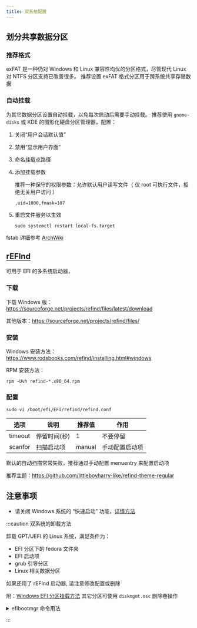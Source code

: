 ```yaml
---
title: 双系统配置
---
```


## 划分共享数据分区

### 推荐格式

exFAT 是一种仍对 Windows 和 Linux 兼容性均优的分区格式，尽管现代 Linux 对 NTFS 分区支持已改善很多。
推荐设置 exFAT 格式分区用于跨系统共享存储数据

### 自动挂载

为其它数据分区设置自动挂载，以免每次启动后需要手动挂载。
推荐使用 `gnome-disks` 或 KDE 的图形化硬盘分区管理器，配置：

1.  关闭“用户会话默认值”
2.  禁用“显示用户界面”
3.  命名挂载点路径
4.  添加挂载参数

    推荐一种保守的权限参数：允许默认用户读写文件（ 仅 root 可执行文件，拒绝无关用户访问 ）

        ,uid=1000,fmask=107

5.  重启文件服务以生效

        sudo systemctl restart local-fs.target

fstab 详细参考 [ArchWiki](<https://wiki.archlinux.org/title/Fstab_(%E7%AE%80%E4%BD%93%E4%B8%AD%E6%96%87)>)

## [rEFInd](https://www.rodsbooks.com/refind/getting.html)

可用于 EFI 的多系统启动器，

### 下载

下载 Windows 版：https://sourceforge.net/projects/refind/files/latest/download

其他版本：https://sourceforge.net/projects/refind/files/

### 安装

Windows 安装方法：https://www.rodsbooks.com/refind/installing.html#windows

RPM 安装方法：

    rpm -Uvh refind-*.x86_64.rpm

### 配置

    sudo vi /boot/efi/EFI/refind/refind.conf

<div className="autoselect-cell-of-table">

| 选项    | 说明         | 推荐值 | 作用           |
| ------- | ------------ | ------ | -------------- |
| timeout | 停留时间(秒) | 1      | 不要停留       |
| scanfor | 扫描启动项   | manual | 手动配置启动项 |

</div>

默认的自动扫描常常失败，推荐通过手动配置 menuentry 来配置启动项

推荐主题：https://github.com/littleboyharry-like/refind-theme-regular

## 注意事项

- 请关闭 Windows 系统的 “快速启动” 功能，<a href="/docs/win/first-run#双系统" target="_blank" >详情方法</a>

:::caution 双系统的卸载方法

卸载 GPT/UEFI 的 Linux 系统，满足条件为：

- EFI 分区下的 fedora 文件夹
- EFI 启动项
- grub 引导分区
- Linux 相关数据分区

如果还用了 rEFInd 启动器, 请注意修改配置或删除

附：[Windows EFI 分区挂载方法](https://jingyan.baidu.com/article/fc07f9893bef4353fee51905.html)
其它分区可使用 `diskmgmt.msc` 删除卷操作

<details className="let-details-to-yellow">
  <summary>efibootmgr 命令用法</summary>

列出启动顺序：

    efibootmgr

删除启动项：

    sudo efibootmgr -b <id> -B

</details>

:::

<!--
## 其它

启动切换助手 [Inokinoki/QEFIEntryManager](https://github.com/Inokinoki/QEFIEntryManager)
[下载](https://github.com/Inokinoki/QEFIEntryManager/releases/latest)
-->

